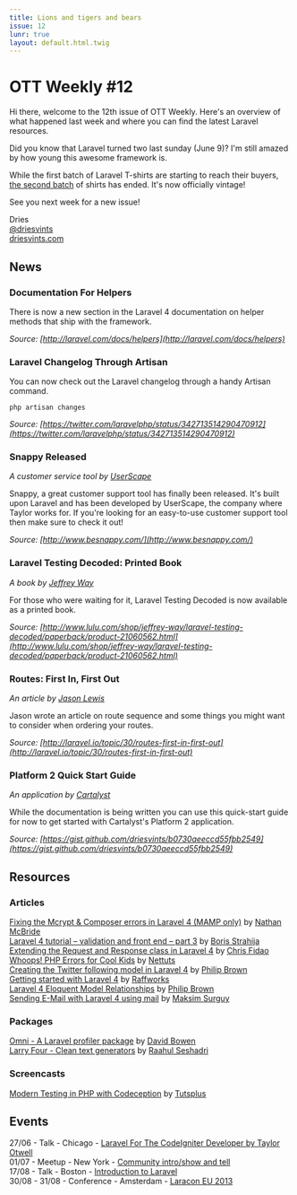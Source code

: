 ```yaml
---
title: Lions and tigers and bears
issue: 12
lunr: true
layout: default.html.twig
---
```


# OTT Weekly #12

Hi there, welcome to the 12th issue of OTT Weekly. Here's an overview of what happened last week and where you can find the latest Laravel resources.

Did you know that Laravel turned two last sunday (June 9)? I'm still amazed by how young this awesome framework is.

While the first batch of Laravel T-shirts are starting to reach their buyers, [the second batch](http://teespring.com/laravel-redux) of shirts has ended. It's now officially vintage!

See you next week for a new issue!

Dries  
[@driesvints](https://twitter.com/driesvints)  
[driesvints.com](http://driesvints.com)

## News

### Documentation For Helpers

There is now a new section in the Laravel 4 documentation on helper methods that ship with the framework.

*Source: [http://laravel.com/docs/helpers](http://laravel.com/docs/helpers)*

### Laravel Changelog Through Artisan

You can now check out the Laravel changelog through a handy Artisan command.

	php artisan changes

*Source: [https://twitter.com/laravelphp/status/342713514290470912](https://twitter.com/laravelphp/status/342713514290470912)*

### Snappy Released

*A customer service tool by [UserScape](http://www.userscape.com/)*

Snappy, a great customer support tool has finally been released. It's built upon Laravel and has been developed by UserScape, the company where Taylor works for. If you're looking for an easy-to-use customer support tool then make sure to check it out!

*Source: [http://www.besnappy.com/](http://www.besnappy.com/)*

### Laravel Testing Decoded: Printed Book

*A book by [Jeffrey Way](https://twitter.com/jeffrey_way)*

For those who were waiting for it, Laravel Testing Decoded is now available as a printed book.

*Source: [http://www.lulu.com/shop/jeffrey-way/laravel-testing-decoded/paperback/product-21060562.html](http://www.lulu.com/shop/jeffrey-way/laravel-testing-decoded/paperback/product-21060562.html)*

### Routes: First In, First Out

*An article by [Jason Lewis](https://twitter.com/jasonclewis)*

Jason wrote an article on route sequence and some things you might want to consider when ordering your routes.

*Source: [http://laravel.io/topic/30/routes-first-in-first-out](http://laravel.io/topic/30/routes-first-in-first-out)*

### Platform 2 Quick Start Guide

*An application by [Cartalyst](http://www.cartalyst.com/)*

While the documentation is being written you can use this quick-start guide for now to get started with Cartalyst's Platform 2 application.

*Source: [https://gist.github.com/driesvints/b0730aeeccd55fbb2549](https://gist.github.com/driesvints/b0730aeeccd55fbb2549)*

## Resources

### Articles

[Fixing the Mcrypt & Composer errors in Laravel 4 (MAMP only)](http://brideo.co.uk/fixing-the-mcrypt-composer-errors-in-laravel-4-mamp-only/) by [Nathan McBride](https://twitter.com/BrideoWeb)  
[Laravel 4 tutorial – validation and front end – part 3](http://www.codeforest.net/laravel-4-tutorial-validation-frontend) by [Boris Strahija](https://twitter.com/strija)  
[Extending the Request and Response class in Laravel 4](http://fideloper.com/extend-request-response-laravel) by [Chris Fidao](http://fideloper.com/)  
[Whoops! PHP Errors for Cool Kids](http://net.tutsplus.com/tutorials/php/whoops-php-errors-for-cool-kids/) by [Nettuts](http://net.tutsplus.com/)  
[Creating the Twitter following model in Laravel 4](http://culttt.com/2013/06/03/creating-the-twitter-following-model-in-laravel-4/) by [Philip Brown](https://twitter.com/philipbrown)  
[Getting started with Laravel 4](http://raffworks.com/category/series/getting-started-with-laravel-4/) by [Raffworks](http://raffworks.com/)  
[Laravel 4 Eloquent Model Relationships](http://culttt.com/2013/06/10/laravel-4-eloquent-model-relationships/) by [Philip Brown](https://twitter.com/philipbrown)  
[Sending E-Mail with Laravel 4 using mail](http://maxoffsky.com/code-blog/sending-e-mail-with-laravel-4-using-mail/) by [Maksim Surguy](https://twitter.com/msurguy)  

### Packages

[Omni - A Laravel profiler package](https://github.com/sorora/omni) by [David Bowen](https://github.com/sorora)  
[Larry Four - Clean text generators](http://xcmer.github.io/larry-four-generator/) by [Raahul Seshadri](https://github.com/XCMer)  

### Screencasts

[Modern Testing in PHP with Codeception](https://tutsplus.com/course/modern-testing-in-php-with-codeception/) by [Tutsplus](https://tutsplus.com)  

## Events

27/06 - Talk - Chicago - [Laravel For The CodeIgniter Developer by Taylor Otwell](http://peersconf.com/2013/sessions#25)  
01/07 - Meetup - New York - [Community intro/show and tell](http://www.meetup.com/New-York-Laravel/events/122708162/)  
17/08 - Talk - Boston - [Introduction to Laravel](http://www.northeastphp.org/talks/view/10/Introduction-to-Laravel)  
30/08 - 31/08 - Conference - Amsterdam - [Laracon EU 2013](http://laracon.eu/2013/)  
